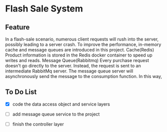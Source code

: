 # Flash Sale System

## Feature

In a flash-sale scenario, numerous client requests will rush into the server, possibly leading to a server crash. To improve the performance, in-memory cache and message queues are introduced in this project.
Cache(Redis)
Product information is stored in the Redis docker container to speed up writes and reads.
Message Queue(Rabbitmq)
Every purchase request doesn't go directly to the server. Instead, the request is sent to an intermediate RabbitMq server. The message queue server will asynchronously send the message to the consumption function. In this way,

## To Do List

- [x] code the data access object and service layers

- [ ] add message queue service to the project 

- [ ] finish the controller layer

  
